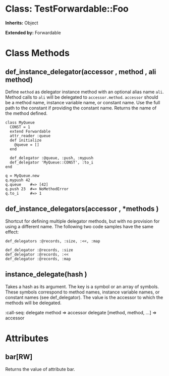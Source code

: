 # Class: TestForwardable::Foo
**Inherits:** Object
  
**Extended by:** Forwardable
    



# Class Methods
## def_instance_delegator(accessor , method , ali method) [](#method-c-def_instance_delegator)
Define `method` as delegator instance method with an optional alias name
`ali`. Method calls to `ali` will be delegated to `accessor.method`. 
`accessor` should be a method name, instance variable name, or constant name. 
Use the full path to the constant if providing the constant name. Returns the
name of the method defined.

    class MyQueue
      CONST = 1
      extend Forwardable
      attr_reader :queue
      def initialize
        @queue = []
      end

      def_delegator :@queue, :push, :mypush
      def_delegator 'MyQueue::CONST', :to_i
    end

    q = MyQueue.new
    q.mypush 42
    q.queue    #=> [42]
    q.push 23  #=> NoMethodError
    q.to_i     #=> 1
## def_instance_delegators(accessor , *methods ) [](#method-c-def_instance_delegators)
Shortcut for defining multiple delegator methods, but with no provision for
using a different name.  The following two code samples have the same effect:

    def_delegators :@records, :size, :<<, :map

    def_delegator :@records, :size
    def_delegator :@records, :<<
    def_delegator :@records, :map
## instance_delegate(hash ) [](#method-c-instance_delegate)
Takes a hash as its argument.  The key is a symbol or an array of symbols. 
These symbols correspond to method names, instance variable names, or constant
names (see def_delegator).  The value is the accessor to which the methods
will be delegated.

:call-seq:
    delegate method => accessor
    delegate [method, method, ...] => accessor
# Attributes
## bar[RW] [](#attribute-i-bar)
Returns the value of attribute bar.


